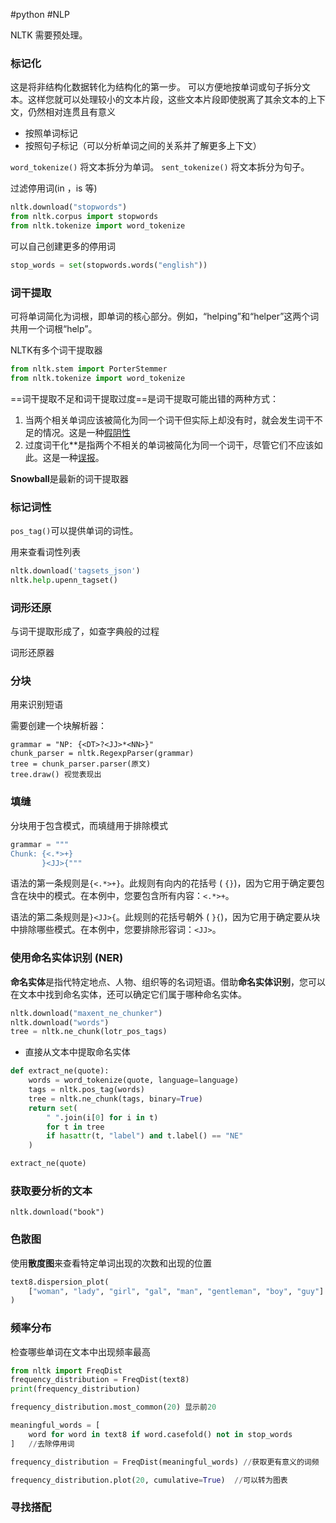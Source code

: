 #python #NLP 




NLTK 需要预处理。

### 标记化
这是将非结构化数据转化为结构化的第一步。
可以方便地按单词或句子拆分文本。这样您就可以处理较小的文本片段，这些文本片段即使脱离了其余文本的上下文，仍然相对连贯且有意义

- 按照单词标记
- 按照句子标记（可以分析单词之间的关系并了解更多上下文）

`word_tokenize()` 将文本拆分为单词。
`sent_tokenize()` 将文本拆分为句子。


过滤停用词(in ，is 等)

```python
nltk.download("stopwords")
from nltk.corpus import stopwords
from nltk.tokenize import word_tokenize
```


可以自己创建更多的停用词 
```python
stop_words = set(stopwords.words("english"))
```


### 词干提取
可将单词简化为词根，即单词的核心部分。例如，“helping”和“helper”这两个词共用一个词根“help”。

NLTK有多个词干提取器
```python
from nltk.stem import PorterStemmer
from nltk.tokenize import word_tokenize
```

==词干提取不足和词干提取过度==是词干提取可能出错的两种方式：

1. 当两个相关单词应该被简化为同一个词干但实际上却没有时，就会发生词干不足的情况。这是一种[假阴性](https://en.wikipedia.org/wiki/False_positives_and_false_negatives#False_negative_error)
2. 过度词干化**是指两个不相关的单词被简化为同一个词干，尽管它们不应该如此。这是一种[误报](https://en.wikipedia.org/wiki/False_positives_and_false_negatives#False_negative_error)。

**Snowball**是最新的词干提取器



### 标记词性

`pos_tag()`可以提供单词的词性。

用来查看词性列表
```python
nltk.download('tagsets_json')  
nltk.help.upenn_tagset()
```



### 词形还原
与词干提取形成了，如查字典般的过程

词形还原器



### 分块
用来识别短语

需要创建一个块解析器：
```
grammar = "NP: {<DT>?<JJ>*<NN>}"
chunk_parser = nltk.RegexpParser(grammar)
tree = chunk_parser.parser(原文)
tree.draw() 视觉表现出
```


### 填缝 
分块用于包含模式，而填缝用于排除模式

```python
grammar = """
Chunk: {<.*>+}
       }<JJ>{"""
```

语法的第一条规则是`{<.*>+}`。此规则有向内的花括号 ( `{}`)，因为它用于确定要包含在块中的模式。在本例中，您要包含所有内容：`<.*>+`。

语法的第二条规则是`}<JJ>{`。此规则的花括号朝外 ( `}{`)，因为它用于确定要从块中排除哪些模式。在本例中，您要排除形容词：`<JJ>`。


### 使用命名实体识别 (NER)
**命名实体**是指代特定地点、人物、组织等的名词短语。借助**命名实体识别**，您可以在文本中找到命名实体，还可以确定它们属于哪种命名实体。
```python
nltk.download("maxent_ne_chunker")
nltk.download("words")
tree = nltk.ne_chunk(lotr_pos_tags)
```


- 直接从文本中提取命名实体
```python
def extract_ne(quote):
    words = word_tokenize(quote, language=language)
    tags = nltk.pos_tag(words)
    tree = nltk.ne_chunk(tags, binary=True)
    return set(
        " ".join(i[0] for i in t)
        for t in tree
        if hasattr(t, "label") and t.label() == "NE"
    )

extract_ne(quote)
```


### 获取要分析的文本
```
nltk.download("book")
```

### 色散图
使用**散度图**来查看特定单词出现的次数和出现的位置
```python
text8.dispersion_plot(
    ["woman", "lady", "girl", "gal", "man", "gentleman", "boy", "guy"]
)
```

### 频率分布
检查哪些单词在文本中出现频率最高

```python
from nltk import FreqDist
frequency_distribution = FreqDist(text8)
print(frequency_distribution)

frequency_distribution.most_common(20) 显示前20

meaningful_words = [
    word for word in text8 if word.casefold() not in stop_words
]   //去除停用词

frequency_distribution = FreqDist(meaningful_words) //获取更有意义的词频

frequency_distribution.plot(20, cumulative=True)  //可以转为图表

```


### 寻找搭配

















